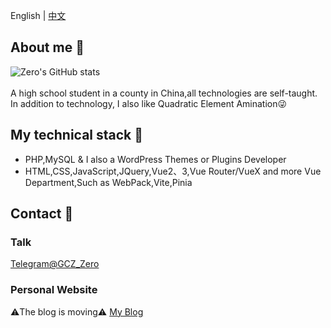 <!--切换语言-->

English
|
[中文](https://github.com/Groupguanfang/groupguanfang) 

## About me 🌈
![Zero's GitHub stats](https://github-readme-stats.vercel.app/api?username=Groupguanfang&show_icons=true&theme=radical)  
<br>
A high school student in a county in China,all technologies are self-taught.  
In addition to technology, I also like Quadratic Element Amination😜

## My technical stack 📲

* PHP,MySQL & I also a WordPress Themes or Plugins Developer  
* HTML,CSS,JavaScript,JQuery,Vue2、3,Vue Router/VueX and more Vue Department,Such as WebPack,Vite,Pinia

## Contact 💬
### Talk
[Telegram@GCZ_Zero](http://t.me/GCZ_Zero)  
### Personal Website

⚠️The blog is moving⚠️
[My Blog](https://blog.xhhzs.cn)
